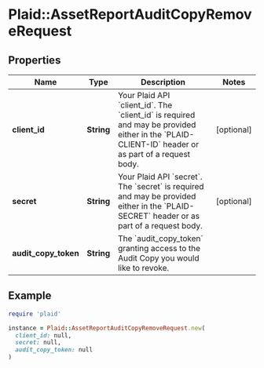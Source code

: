 # Plaid::AssetReportAuditCopyRemoveRequest

## Properties

| Name | Type | Description | Notes |
| ---- | ---- | ----------- | ----- |
| **client_id** | **String** | Your Plaid API &#x60;client_id&#x60;. The &#x60;client_id&#x60; is required and may be provided either in the &#x60;PLAID-CLIENT-ID&#x60; header or as part of a request body. | [optional] |
| **secret** | **String** | Your Plaid API &#x60;secret&#x60;. The &#x60;secret&#x60; is required and may be provided either in the &#x60;PLAID-SECRET&#x60; header or as part of a request body. | [optional] |
| **audit_copy_token** | **String** | The &#x60;audit_copy_token&#x60; granting access to the Audit Copy you would like to revoke. |  |

## Example

```ruby
require 'plaid'

instance = Plaid::AssetReportAuditCopyRemoveRequest.new(
  client_id: null,
  secret: null,
  audit_copy_token: null
)
```

